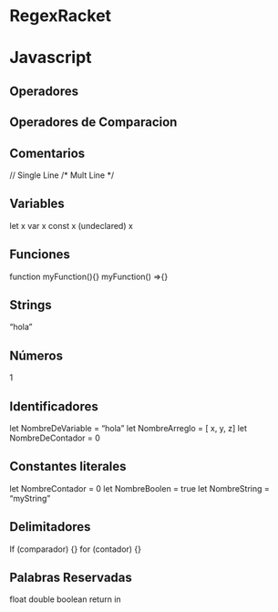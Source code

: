 # RegexRacket
# Javascript
## Operadores


## Operadores de Comparacion 

## Comentarios 
// Single Line
/* Mult Line */


## Variables
let x
var x
const x
(undeclared) x


## Funciones
function myFunction(){} 
myFunction() =>{}

## Strings
“hola”

## Números
1

## Identificadores
let NombreDeVariable = “hola”
let NombreArreglo = [ x, y, z]
let NombreDeContador = 0   


## Constantes literales
let NombreContador = 0
let NombreBoolen = true
let NombreString = “myString”


## Delimitadores
If (comparador) {}
for (contador) {}

## Palabras Reservadas
float
double 
boolean
return
in
